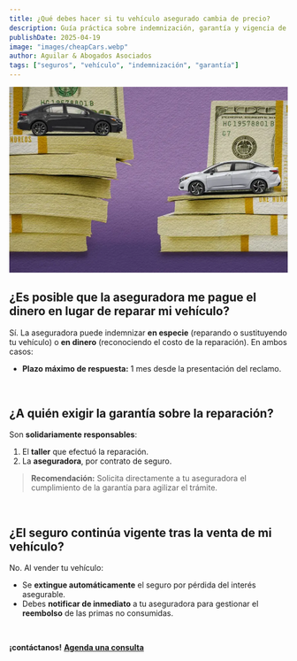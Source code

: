 ```yaml
---
title: ¿Qué debes hacer si tu vehículo asegurado cambia de precio?
description: Guía práctica sobre indemnización, garantía y vigencia de tu seguro cuando varía el valor de tu vehículo.
publishDate: 2025-04-19
image: "images/cheapCars.webp"
author: Aguilar & Abogados Asociados
tags: ["seguros", "vehículo", "indemnización", "garantía"]
---
```


![alt text](images/cheapCars.webp)

## ¿Es posible que la aseguradora me pague el dinero en lugar de reparar mi vehículo?

Sí. La aseguradora puede indemnizar **en especie** (reparando o sustituyendo tu vehículo) o **en dinero** (reconociendo el costo de la reparación). En ambos casos:

- **Plazo máximo de respuesta:** 1 mes desde la presentación del reclamo.  

<br>

## ¿A quién exigir la garantía sobre la reparación?

Son **solidariamente responsables**:

1. El **taller** que efectuó la reparación.  
2. La **aseguradora**, por contrato de seguro.

> **Recomendación:** Solicita directamente a tu aseguradora el cumplimiento de la garantía para agilizar el trámite.

<br>

## ¿El seguro continúa vigente tras la venta de mi vehículo?

No. Al vender tu vehículo:

- Se **extingue automáticamente** el seguro por pérdida del interés asegurable.  
- Debes **notificar de inmediato** a tu aseguradora para gestionar el **reembolso** de las primas no consumidas.

<br>

**¡contáctanos!** 
[**Agenda una consulta**](/contacto)
